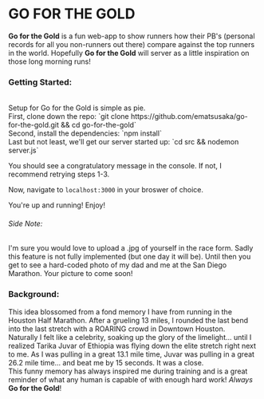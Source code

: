 
# GO FOR THE GOLD
**Go for the Gold** is a fun web-app to show runners how their PB's (personal records for all you non-runners out there) compare against the top runners in the world. Hopefully **Go for the Gold** will server as a little inspiration on those long morning runs! 

### Getting Started:
<br>
Setup for Go for the Gold is simple as pie. 
<br>
First, clone down the repo:
  `git clone https://github.com/ematsusaka/go-for-the-gold.git && cd go-for-the-gold`
  <br>
Second, install the dependencies:
  `npm install`
  <br>
Last but not least, we'll get our server started up:
  `cd src && nodemon server.js`
  <br>
  
You should see a congratulatory message in the console. If not, I recommend retrying steps 1-3. 

Now, navigate to `localhost:3000` in your broswer of choice. 

You're up and running! Enjoy! 

###### Side Note:
<th>
I'm sure you would love to upload a .jpg of yourself in the race form. Sadly this feature is not fully implemented (but one day it will be). Until then you get to see a hard-coded photo of my dad and me at the San Diego Marathon. Your picture to come soon!

### Background:

This idea blossomed from a fond memory I have from running in the Houston Half Marathon. After a grueling 13 miles, I rounded the last bend into the last stretch with a ROARING crowd in Downtown Houston. 
<br>
Naturally I felt like a celebrity, soaking up the glory of the limelight... until I realized Tarika Juvar of Ethiopia was flying down the elite stretch right next to me. As I was pulling in a great 13.1 mile time, Juvar was pulling in a great 26.2 mile time... and beat me by 15 seconds. It was a close. 
<br>
This funny memory has always inspired me during training and is a great reminder of what any human is capable of with enough hard work! *Always* **Go for the Gold**!

